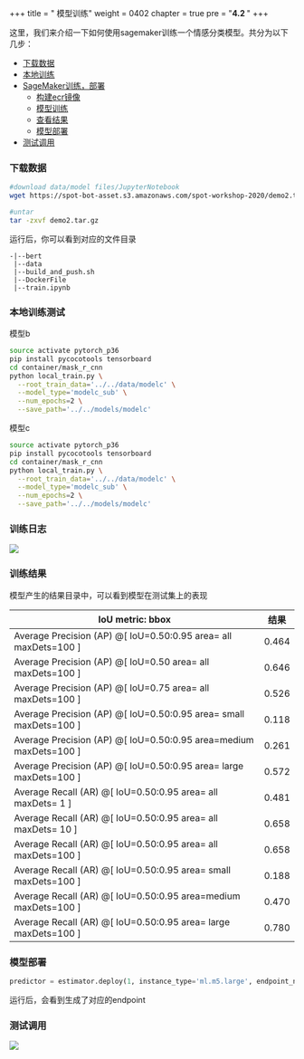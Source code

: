 +++
title = " 模型训练"
weight = 0402
chapter = true
pre = "<b>4.2 </b>"
+++

这里，我们来介绍一下如何使用sagemaker训练一个情感分类模型。共分为以下几步：

* [下载数据]((#下载数据))
* [本地训练](#本地训练)
* [SageMaker训练，部署](#SageMaker训练，部署)
    * [构建ecr镜像](#构建ecr镜像)
    * [模型训练](#模型训练)
    * [查看结果](#查看结果)
    * [模型部署](#模型部署)
* [测试调用](#测试调用)

### 下载数据
```sh
#download data/model files/JupyterNotebook
wget https://spot-bot-asset.s3.amazonaws.com/spot-workshop-2020/demo2.tar.gz

#untar 
tar -zxvf demo2.tar.gz
```

运行后，你可以看到对应的文件目录

```
-|--bert
 |--data
 |--build_and_push.sh
 |--DockerFile
 |--train.ipynb
```

### 本地训练测试

模型b

```sh
source activate pytorch_p36
pip install pycocotools tensorboard
cd container/mask_r_cnn
python local_train.py \
  --root_train_data='../../data/modelc' \
  --model_type='modelc_sub' \
  --num_epochs=2 \
  --save_path='../../models/modelc'
```

模型c

```sh
source activate pytorch_p36
pip install pycocotools tensorboard
cd container/mask_r_cnn
python local_train.py \
  --root_train_data='../../data/modelc' \
  --model_type='modelc_sub' \
  --num_epochs=2 \
  --save_path='../../models/modelc'
```

### 训练日志

![](train-progress.png)

### 训练结果

模型产生的结果目录中，可以看到模型在测试集上的表现

IoU metric: bbox | 结果|
-|-|
 Average Precision  (AP) @[ IoU=0.50:0.95  area=   all maxDets=100 ] |0.464 |
 Average Precision  (AP) @[ IoU=0.50       area=   all  maxDets=100 ] | 0.646 |
 Average Precision  (AP) @[ IoU=0.75       area=   all  maxDets=100 ] | 0.526 |
 Average Precision  (AP) @[ IoU=0.50:0.95  area= small  maxDets=100 ] | 0.118 |
 Average Precision  (AP) @[ IoU=0.50:0.95  area=medium  maxDets=100 ] | 0.261 |
 Average Precision  (AP) @[ IoU=0.50:0.95  area= large  maxDets=100 ] | 0.572 |
 Average Recall     (AR) @[ IoU=0.50:0.95  area=   all  maxDets=  1 ] | 0.481 |
 Average Recall     (AR) @[ IoU=0.50:0.95  area=   all  maxDets= 10 ] | 0.658 |
 Average Recall     (AR) @[ IoU=0.50:0.95  area=   all  maxDets=100 ] | 0.658 |
 Average Recall     (AR) @[ IoU=0.50:0.95  area= small  maxDets=100 ] | 0.188 |
 Average Recall     (AR) @[ IoU=0.50:0.95  area=medium  maxDets=100 ] | 0.470 |
 Average Recall     (AR) @[ IoU=0.50:0.95  area= large  maxDets=100 ] | 0.780 |

### 模型部署
```python
predictor = estimator.deploy(1, instance_type='ml.m5.large', endpoint_name='bert-sentiment')
```
运行后，会看到生成了对应的endpoint

### 测试调用

![](test.png)